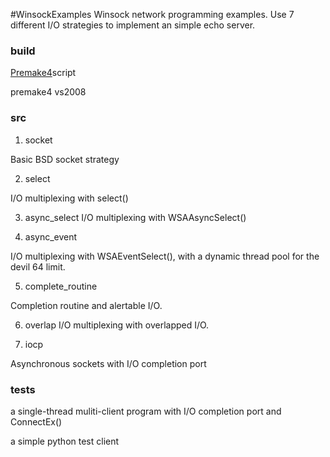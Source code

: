 #WinsockExamples
Winsock network programming examples.
Use 7 different I/O strategies to implement an simple echo server.



### build  
[Premake4](http://industriousone.com/premake/download)script

premake4 vs2008

### src
1. socket

Basic BSD socket strategy

2. select

I/O multiplexing with select()

3. async_select
I/O multiplexing with WSAAsyncSelect()

4. async_event

I/O multiplexing with WSAEventSelect(), with a dynamic thread pool for the devil 64 limit.

5. complete_routine

Completion routine and alertable I/O.

6. overlap
I/O multiplexing with overlapped I/O.

7. iocp

Asynchronous sockets with I/O completion port


### tests

a single-thread muliti-client program with I/O completion port and ConnectEx()

a simple python test client



